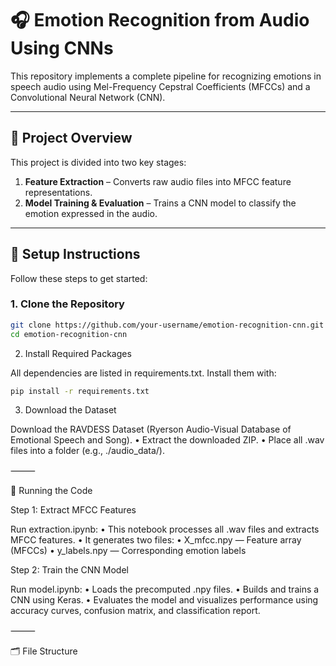 # 🎧 Emotion Recognition from Audio Using CNNs

This repository implements a complete pipeline for recognizing emotions in speech audio using Mel-Frequency Cepstral Coefficients (MFCCs) and a Convolutional Neural Network (CNN).

---

## 📂 Project Overview

This project is divided into two key stages:

1. **Feature Extraction** – Converts raw audio files into MFCC feature representations.
2. **Model Training & Evaluation** – Trains a CNN model to classify the emotion expressed in the audio.

---

## 🚀 Setup Instructions

Follow these steps to get started:

### 1. Clone the Repository

```bash
git clone https://github.com/your-username/emotion-recognition-cnn.git
cd emotion-recognition-cnn
```
2. Install Required Packages

All dependencies are listed in requirements.txt. Install them with:
```bash
pip install -r requirements.txt
```
3. Download the Dataset

Download the RAVDESS Dataset (Ryerson Audio-Visual Database of Emotional Speech and Song).
	•	Extract the downloaded ZIP.
	•	Place all .wav files into a folder (e.g., ./audio_data/).

⸻

🔧 Running the Code

Step 1: Extract MFCC Features

Run extraction.ipynb:
	•	This notebook processes all .wav files and extracts MFCC features.
	•	It generates two files:
	•	X_mfcc.npy — Feature array (MFCCs)
	•	y_labels.npy — Corresponding emotion labels

Step 2: Train the CNN Model

Run model.ipynb:
	•	Loads the precomputed .npy files.
	•	Builds and trains a CNN using Keras.
	•	Evaluates the model and visualizes performance using accuracy curves, confusion matrix, and classification report.

⸻

🗂️ File Structure
